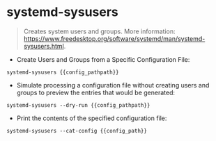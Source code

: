 # systemd-sysusers

> Creates system users and groups.
> More information: <https://www.freedesktop.org/software/systemd/man/systemd-sysusers.html>.

- Create Users and Groups from a Specific Configuration File:

`systemd-sysusers {{config_pathpath}}`

- Simulate processing a configuration file without creating users and groups to preview the entries that would be generated:

`systemd-sysusers --dry-run {{config_pathpath}}`

- Print the contents of the specified configuration file:

`systemd-sysusers --cat-config {{config_path}}`
